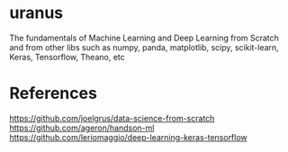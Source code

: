 # uranus
The fundamentals of Machine Learning and Deep Learning from Scratch and from other libs such as numpy, panda, matplotlib, scipy, scikit-learn, Keras, Tensorflow, Theano, etc

# References
https://github.com/joelgrus/data-science-from-scratch
https://github.com/ageron/handson-ml
https://github.com/leriomaggio/deep-learning-keras-tensorflow
